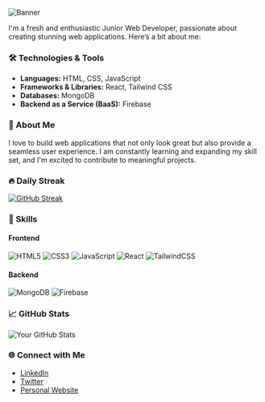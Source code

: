 <!-- Banner Image -->
![Banner](https://i.ibb.co/zxm5KDp/github-header-image-1.png)

I'm a fresh and enthusiastic Junior Web Developer, passionate about creating stunning web applications. Here’s a bit about me:

### 🛠️ Technologies & Tools

- **Languages:** HTML, CSS, JavaScript
- **Frameworks & Libraries:** React, Tailwind CSS
- **Databases:** MongoDB
- **Backend as a Service (BaaS):** Firebase

### 🚀 About Me
I love to build web applications that not only look great but also provide a seamless user experience. I am constantly learning and expanding my skill set, and I'm excited to contribute to meaningful projects.

### 🔥 Daily Streak
[![GitHub Streak](https://streak-stats.demolab.com?user=your-username&theme=highcontrast&hide_border=true)](https://git.io/streak-stats)

### 🧰 Skills

#### Frontend
![HTML5](https://img.shields.io/badge/html5-%23E34F26.svg?&style=for-the-badge&logo=html5&logoColor=white)
![CSS3](https://img.shields.io/badge/css3-%231572B6.svg?&style=for-the-badge&logo=css3&logoColor=white)
![JavaScript](https://img.shields.io/badge/javascript-%23323330.svg?&style=for-the-badge&logo=javascript&logoColor=%23F7DF1E)
![React](https://img.shields.io/badge/react-%2320232a.svg?&style=for-the-badge&logo=react&logoColor=%2361DAFB)
![TailwindCSS](https://img.shields.io/badge/tailwindcss-%2338B2AC.svg?&style=for-the-badge&logo=tailwind-css&logoColor=white)

#### Backend
![MongoDB](https://img.shields.io/badge/mongodb-%2347A248.svg?&style=for-the-badge&logo=mongodb&logoColor=white)
![Firebase](https://img.shields.io/badge/firebase-%23039BE5.svg?&style=for-the-badge&logo=firebase)

### 📈 GitHub Stats
![Your GitHub Stats](https://github-readme-stats.vercel.app/api?username=your-username&show_icons=true&theme=radical)

### 🌐 Connect with Me
- [LinkedIn](https://linkedin.com/in/your-profile)
- [Twitter](https://twitter.com/your-profile)
- [Personal Website](https://yourwebsite.com)

<!--
**your-username/your-username** is a ✨ _special_ ✨ repository because its `README.md` (this file) appears on your GitHub profile.
-->


<!--
**abir13719/abir13719** is a ✨ _special_ ✨ repository because its `README.md` (this file) appears on your GitHub profile.

Here are some ideas to get you started:

- 🔭 I’m currently working on ...
- 🌱 I’m currently learning ...
- 👯 I’m looking to collaborate on ...
- 🤔 I’m looking for help with ...
- 💬 Ask me about ...
- 📫 How to reach me: ...
- 😄 Pronouns: ...
- ⚡ Fun fact: ...
-->
